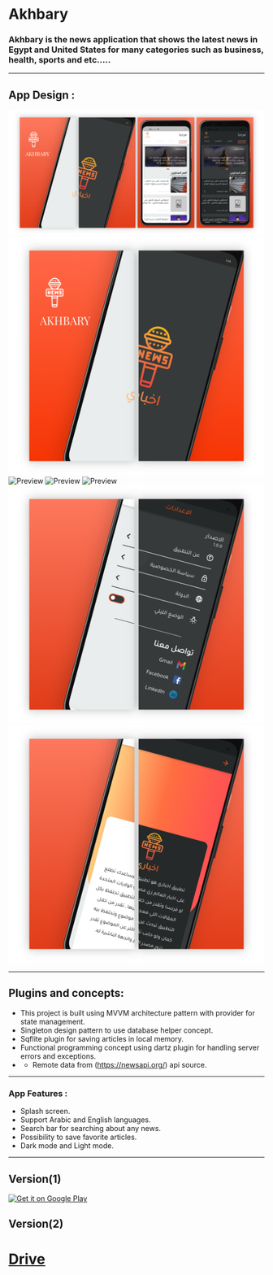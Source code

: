 # Akhbary

### Akhbary is the news application that shows the latest news in Egypt and United States for many categories such as business, health, sports and etc.....

-----------------------------------------------------------------------------

## App Design :
![Preview](readme_images/11.png)
![Preview](readme_images/1.png)
![Preview](readme_images/2.png)
![Preview](readme_images/3.png)
![Preview](readme_images/4.png)
![Preview](readme_images/5.png)
![Preview](readme_images/6.png)

-----------------------------------------------------------------------------

## Plugins and concepts:

- This project is built using MVVM architecture pattern with provider for state management.
- Singleton design pattern to use database helper concept.
- Sqflite plugin for saving articles in local memory.
- Functional programming concept using dartz plugin for handling server errors and exceptions.
- - Remote data from (https://newsapi.org/) api source.

-----------------------------------------------------------------------------

### App Features :

- Splash screen.
- Support Arabic and English languages.
- Search bar for searching about any news.
- Possibility to save favorite articles.
- Dark mode and Light mode.

-----------------------------------------------------------------------------

## Version(1)
[<img src="https://user-images.githubusercontent.com/50374022/152713461-d367ec7a-687b-40ca-a881-30e49d69821c.png"
alt='Get it on Google Play'
height="80">](https://play.google.com/store/apps/details?id=com.mohamedElbalooty.akhbary)

## Version(2) 
# [Drive](https://drive.google.com/file/d/15bpXtm8rBsuXig1Klf1t_HqKpTcsXkKC/view?usp=sharing)
